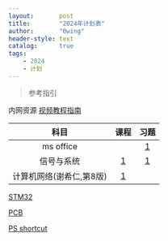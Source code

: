 ```yaml
---
layout:       post
title:        "2024年计划表"
author:       "0wing"
header-style: text
catalog:      true
tags:
    - 2024
    - 计划
---
```


> 参考指引

内网资源
[视频教程指南](http://192.168.0.100/)

|科目|课程|习题|
|:-:|:-:|:-:|
|ms office||[1](https://www.bilibili.com/video/BV1rL411g7HU/)|
|信号与系统|[1](https://www.bilibili.com/video/BV1d94y1e79C/)|[1](https://www.bilibili.com/video/BV13F4m1M772)|
|计算机网络(谢希仁,第8版)|[1](https://www.bilibili.com/video/BV1t34y1d7yA/)||


[STM32](https://www.bilibili.com/video/BV1KM4m1U7f1/)

[PCB](https://www.bilibili.com/video/BV1AT421Y7DS)

[PS shortcut](https://blog.csdn.net/zipack/article/details/78978800)




